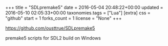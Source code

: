 +++
title = "SDLpremake5"
date = 2016-05-04 20:48:22+00:00
updated = 2016-05-10 02:05:33+00:00
taxonomies.tags = ["Lua"]
[extra]
css = "github"
start = 1
forks_count = 1
license = "None"
+++

<https://github.com/ousttrue/SDLpremake5>

premake5 scripts for SDL2 build on Windows

